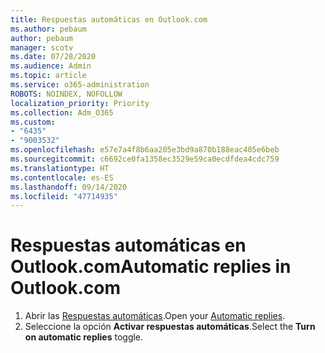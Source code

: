 ```yaml
---
title: Respuestas automáticas en Outlook.com
ms.author: pebaum
author: pebaum
manager: scotv
ms.date: 07/28/2020
ms.audience: Admin
ms.topic: article
ms.service: o365-administration
ROBOTS: NOINDEX, NOFOLLOW
localization_priority: Priority
ms.collection: Adm_O365
ms.custom:
- "6435"
- "9003532"
ms.openlocfilehash: e57e7a4f8b6aa205e3bd9a870b188eac405e6beb
ms.sourcegitcommit: c6692ce0fa1358ec3529e59ca0ecdfdea4cdc759
ms.translationtype: HT
ms.contentlocale: es-ES
ms.lasthandoff: 09/14/2020
ms.locfileid: "47714935"
---
```

# <a name="automatic-replies-in-outlookcom"></a><span data-ttu-id="6db74-102">Respuestas automáticas en Outlook.com</span><span class="sxs-lookup"><span data-stu-id="6db74-102">Automatic replies in Outlook.com</span></span>

1. <span data-ttu-id="6db74-103">Abrir las [Respuestas automáticas](https://go.microsoft.com/fwlink/?linkid=2143007).</span><span class="sxs-lookup"><span data-stu-id="6db74-103">Open your [Automatic replies](https://go.microsoft.com/fwlink/?linkid=2143007).</span></span>
2. <span data-ttu-id="6db74-104">Seleccione la opción **Activar respuestas automáticas**.</span><span class="sxs-lookup"><span data-stu-id="6db74-104">Select the **Turn on automatic replies** toggle.</span></span>
